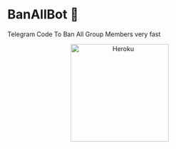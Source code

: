 # BanAllBot 🚫
Telegram Code To Ban All Group Members very fast

<p align="center"><a href="https://heroku.com/deploy?template=https://github.com/hydrix777/BanAllBot"><img align="center" alt="Heroku" width="220px" src="https://www.nicepng.com/png/full/223-2233246_heroku-logo-salesforce-heroku.png"></p>
 
